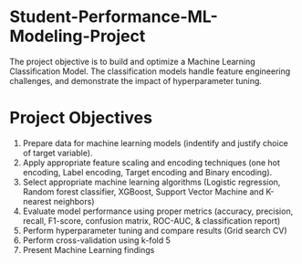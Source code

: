 # Student-Performance-ML-Modeling-Project
The project objective is to build and optimize a Machine Learning Classification Model. The classification models handle feature engineering challenges, and demonstrate the impact of hyperparameter tuning.
# Project Objectives
1. Prepare data for machine learning models (indentify and justify choice of target variable).
2. Apply appropriate feature scaling and encoding techniques (one hot encoding, Label encoding, Target encoding and Binary encoding).
3. Select appropriate machine learning algorithms (Logistic regression, Random forest classifier, XGBoost, Support Vector Machine and K-nearest neighbors)
4. Evaluate model performance using proper metrics (accuracy, precision, recall, F1-score, confusion matrix, ROC-AUC, & classification report)
5. Perform hyperparameter tuning and compare results (Grid search CV)
6. Perform cross-validation using k-fold 5
7. Present Machine Learning findings 
